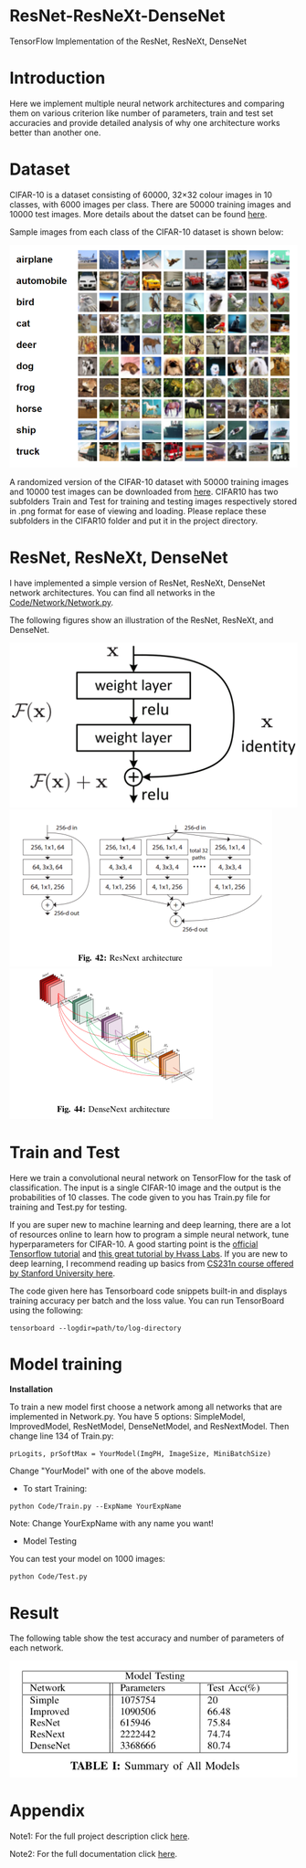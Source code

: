 # ResNet-ResNeXt-DenseNet
TensorFlow Implementation of the ResNet, ResNeXt, DenseNet


# Introduction

Here we implement multiple neural network architectures and comparing them on various criterion like number of parameters, train and test set accuracies and provide detailed analysis of why one architecture works better than another one.


# Dataset

CIFAR-10 is a dataset consisting of 60000, 32×32 colour images in 10 classes, with 6000 images per class. There are 50000 training images and 10000 test images. More details about the datset can be found [here](http://www.cs.toronto.edu/~kriz/cifar.html).

Sample images from each class of the CIFAR-10 dataset is shown below:

![Repo List](figures/fig1.png)

A randomized version of the CIFAR-10 dataset with 50000 training images and 10000 test images can be downloaded from [here](https://drive.google.com/file/d/18jeQgtFuEmdH93S6bWzZxYeAOv-WHJoL/view?usp=sharing). CIFAR10 has two subfolders Train and Test for training and testing images respectively stored in .png format for ease of viewing and loading. Please replace these subfolders in the CIFAR10 folder and put it in the project directory.


# ResNet, ResNeXt, DenseNet

I have implemented a simple version of ResNet, ResNeXt, DenseNet network architectures. You can find all networks in the [Code/Network/Network.py](https://github.com/hsouri/ResNet-ResNeXt-DenseNet/blob/master/Code/Network/Network.py).

The following figures show an illustration of the ResNet, ResNeXt, and DenseNet.

![Repo List](figures/fig3.png)
![Repo List](figures/fig4.png)
![Repo List](figures/fig5.png)




# Train and Test

Here we train a convolutional neural network on TensorFlow for the task of classification. The input is a single CIFAR-10 image and the output is the probabilities of 10 classes. The code given to you has Train.py file for training and Test.py for testing.



If you are super new to machine learning and deep learning, there are a lot of resources online to learn how to program a simple neural network, tune hyperparameters for CIFAR-10. A good starting point is the [official Tensorflow tutorial](https://www.tensorflow.org/tutorials/images/deep_cnn) and [this great tutorial by Hvass Labs](https://github.com/Hvass-Labs/TensorFlow-Tutorials). If you are new to deep learning, I recommend reading up basics from [CS231n course offered by Stanford University here](https://cs231n.github.io/).


The code given here has Tensorboard code snippets built-in and displays training accuracy per batch and the loss value. You can run TensorBoard using the following:

```shell
tensorboard --logdir=path/to/log-directory
```


# Model training

**Installation**

To train a new model first choose a network among all networks that are implemented in Network.py. You have 5 options: 
SimpleModel, ImprovedModel, ResNetModel, DenseNetModel, and ResNextModel. Then change line 134 of Train.py:


```shell
prLogits, prSoftMax = YourModel(ImgPH, ImageSize, MiniBatchSize)
```
Change "YourModel" with one of the above models.

- To start Training:

```shell
python Code/Train.py --ExpName YourExpName
```

Note: Change YourExpName with any name you want!

- Model Testing

You can test your model on 1000 images:

```shell
python Code/Test.py
``` 
# Result

The following table show the test accuracy and number of parameters of each network.

![Repo List](figures/fig2.png)



# Appendix

Note1: For the full project description click [here](https://cmsc733.github.io/2019/hw/hw0/).

Note2: For the full documentation click [here](https://github.com/hsouri/ResNet-ResNeXt-DenseNet/blob/master/Report.pdf).
